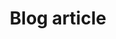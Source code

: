 ---
title: Blog article
description: Description of a blog article
tags: post
date: 
luogo: Posted
type: article
---